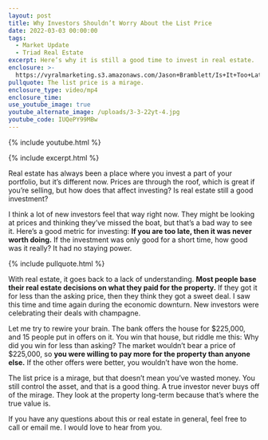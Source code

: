 ```yaml
---
layout: post
title: Why Investors Shouldn’t Worry About the List Price
date: 2022-03-03 00:00:00
tags:
  - Market Update
  - Triad Real Estate
excerpt: Here’s why it is still a good time to invest in real estate.
enclosure: >-
  https://vyralmarketing.s3.amazonaws.com/Jason+Bramblett/Is+It+Too+Late+To+Invest+In+Real+Estate_+_+Jason+Bramblett+Real+Estate.mp4
pullquote: The list price is a mirage.
enclosure_type: video/mp4
enclosure_time:
use_youtube_image: true
youtube_alternate_image: /uploads/3-3-22yt-4.jpg
youtube_code: IUQePY99MBw
---
```

{% include youtube.html %}

{% include excerpt.html %}

Real estate has always been a place where you invest a part of your portfolio, but it’s different now. Prices are through the roof, which is great if you’re selling, but how does that affect investing? Is real estate still a good investment?

I think a lot of new investors feel that way right now. They might be looking at prices and thinking they’ve missed the boat, but that’s a bad way to see it. Here’s a good metric for investing: **If you are too late, then it was never worth doing.** If the investment was only good for a short time, how good was it really? It had no staying power.

{% include pullquote.html %}

With real estate, it goes back to a lack of understanding. **Most people base their real estate decisions on what they paid for the property.** If they got it for less than the asking price, then they think they got a sweet deal. I saw this time and time again during the economic downturn. New investors were celebrating their deals with champagne.

Let me try to rewire your brain. The bank offers the house for $225,000, and 15 people put in offers on it. You win that house, but riddle me this: Why did you win for less than asking? The market wouldn’t bear a price of $225,000, so **you were willing to pay more for the property than anyone else.** If the other offers were better, you wouldn’t have won the home.&nbsp;

The list price is a mirage, but that doesn’t mean you’ve wasted money. You still control the asset, and that is a good thing. A true investor never buys off of the mirage. They look at the property long-term because that’s where the true value is.

If you have any questions about this or real estate in general, feel free to call or email me. I would love to hear from you.

&nbsp;
